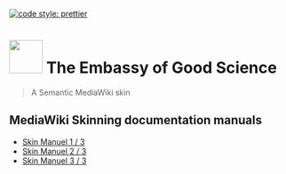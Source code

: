 [![code style: prettier](https://img.shields.io/badge/code_style-prettier-ff69b4.svg?style=flat-square)](https://github.com/prettier/prettier)

<img src="https://user-images.githubusercontent.com/382735/53409751-0e6d6600-39c2-11e9-94fc-5b49bf239ed6.png" width="60"> The Embassy of Good Science
=======

> A Semantic MediaWiki skin

## MediaWiki Skinning documentation manuals

- [Skin Manuel 1 / 3](https://www.mediawiki.org/wiki/Manual:Skinning_Part_1)
- [Skin Manuel 2 / 3](https://www.mediawiki.org/wiki/Manual:Skinning_Part_2)
- [Skin Manuel 3 / 3](https://www.mediawiki.org/wiki/Manual:Skinning_Part_3)
